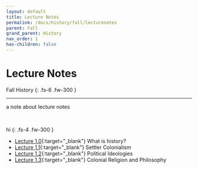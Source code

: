 ```yaml
---
layout: default
title: Lecture Notes
permalink: /docs/history/fall/lecturenotes
parent: Fall
grand_parent: History
nav_order: 1
has-children: false
---
```


# Lecture Notes

Fall History
{: .fs-6 .fw-300 }

---
a note about lecture notes

<br>

hi
{: .fs-4 .fw-300 }

- [Lecture 1.0](https://sahana-sarangi.github.io/hahats/docs/history/fall/Lecture0.pdf){:target="_blank"} What is history?
- [Lecture 1.1](https://sahana-sarangi.github.io/hahats/docs/history/fall/Lecture1.pdf){:target="_blank"} Settler Colonialism
- [Lecture 1.2](https://sahana-sarangi.github.io/hahats/docs/history/fall/Lecture2.pdf){:target="_blank"} Political Ideologies
- [Lecture 1.3](https://sahana-sarangi.github.io/hahats/docs/history/fall/Lecture3.pdf){:target="_blank"} Colonial Religion and Philosophy
